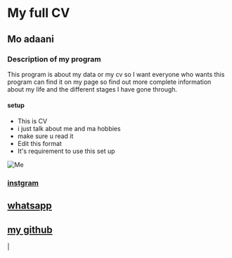 # My full CV


## Mo adaani

### Description of my program

This program is about my data or my cv so I want everyone who wants this program can find it on my page so find out more complete information about my life and the different stages I have gone through.





#### setup
 * This is  CV
 * i just talk about me and ma hobbies
 * make sure u read it
 * Edit this format
 * It's requirement to use this set up



 ![Me](https://scontent.fmgq1-1.fna.fbcdn.net/v/t39.30808-6/c0.277.1080.1080a/s526x395/243669218_258156542863893_6621736216941499944_n.jpg?_nc_cat=110&ccb=1-5&_nc_sid=09cbfe&_nc_ohc=Zd5ted2GcW8AX-0kLPO&_nc_ht=scontent.fmgq1-1.fna&oh=501a5f7232ccf295a3cec1609d48fe4f&oe=615960D0)



### [instgram](https://github.com/Adaani7)



## [whatsapp](https://web.whatsapp.com/)


## [my github](https://github.com/Adaani)

|
